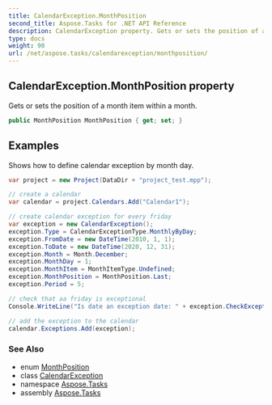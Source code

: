```yaml
---
title: CalendarException.MonthPosition
second_title: Aspose.Tasks for .NET API Reference
description: CalendarException property. Gets or sets the position of a month item within a month
type: docs
weight: 90
url: /net/aspose.tasks/calendarexception/monthposition/
---
```

## CalendarException.MonthPosition property

Gets or sets the position of a month item within a month.

```csharp
public MonthPosition MonthPosition { get; set; }
```

## Examples

Shows how to define calendar exception by month day.

```csharp
var project = new Project(DataDir + "project_test.mpp");

// create a calendar
var calendar = project.Calendars.Add("Calendar1");

// create calendar exception for every friday
var exception = new CalendarException();
exception.Type = CalendarExceptionType.MonthlyByDay;
exception.FromDate = new DateTime(2010, 1, 1);
exception.ToDate = new DateTime(2020, 12, 31);
exception.Month = Month.December;
exception.MonthDay = 1;
exception.MonthItem = MonthItemType.Undefined;
exception.MonthPosition = MonthPosition.Last;
exception.Period = 5;

// check that aa friday is exceptional
Console.WriteLine("Is date an exception date: " + exception.CheckException(new DateTime(2012, 12, 1)));

// add the exception to the calendar
calendar.Exceptions.Add(exception);
```

### See Also

* enum [MonthPosition](../../monthposition/)
* class [CalendarException](../)
* namespace [Aspose.Tasks](../../calendarexception/)
* assembly [Aspose.Tasks](../../../)


